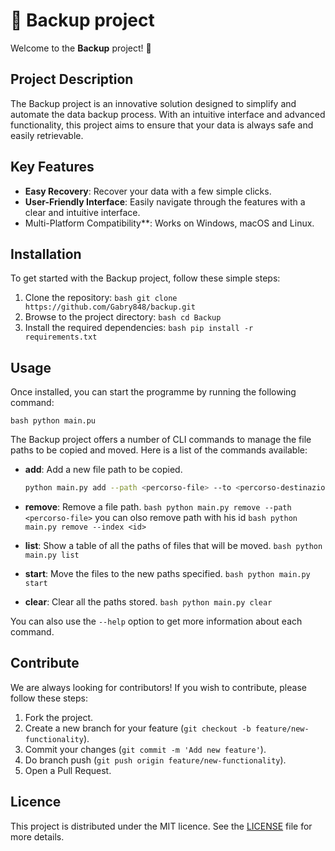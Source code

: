 # 🌟 Backup project

Welcome to the **Backup** project! 🚀

## Project Description

The Backup project is an innovative solution designed to simplify and automate the data backup process. With an intuitive interface and advanced functionality, this project aims to ensure that your data is always safe and easily retrievable.

## Key Features

<!--- **Automatic Backup**: Schedule automatic backups to ensure that your data is always up-to-date.-->
- **Easy Recovery**: Recover your data with a few simple clicks.
- **User-Friendly Interface**: Easily navigate through the features with a clear and intuitive interface.
- Multi-Platform Compatibility\*\*: Works on Windows, macOS and Linux.

## Installation

To get started with the Backup project, follow these simple steps:

1. Clone the repository:
   ```bash git clone https://github.com/Gabry848/backup.git```
2. Browse to the project directory:
   ```bash cd Backup```
3. Install the required dependencies:
   ```bash pip install -r requirements.txt```

## Usage

Once installed, you can start the programme by running the following command:

```bash python main.pu```

The Backup project offers a number of CLI commands to manage the file paths to be copied and moved. Here is a list of the commands available:

- **add**: Add a new file path to be copied.
  ```bash
  python main.py add --path <percorso-file> --to <percorso-destinazione> --description <descrizione-opzionale>
  ```

- **remove**: Remove a file path.
  ```bash python main.py remove --path <percorso-file>```
  you can olso remove path with his id
  ```bash python main.py remove --index <id>```

- **list**: Show a table of all the paths of files that will be moved.
  ```bash python main.py list```

- **start**: Move the files to the new paths specified.
  ```bash python main.py start```

- **clear**: Clear all the paths stored.
  ```bash python main.py clear```

You can also use the `--help` option to get more information about each command.

## Contribute

We are always looking for contributors! If you wish to contribute, please follow these steps:

1. Fork the project.
2. Create a new branch for your feature (`git checkout -b feature/new-functionality`).
3. Commit your changes (`git commit -m 'Add new feature'`).
4. Do branch push (`git push origin feature/new-functionality`).
5. Open a Pull Request.

## Licence

This project is distributed under the MIT licence. See the [LICENSE](LICENSE) file for more details.
